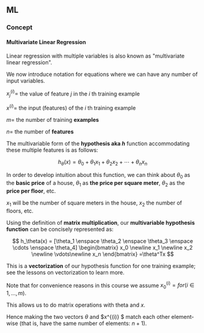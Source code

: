 ## ML

### Concept

#### Multivariate Linear Regression

Linear regression with multiple variables is also known as "multivariate linear regression".

We now introduce notation for equations where we can have any number of input variables.

$x_j^{(i)}=$ the value of feature $j$ in the $i$ th training example

$x^{(i)}=$ the input (features) of the $i$ th training example

$m=$ the number of training **examples**

$n=$ the number of **features**

The multivariable form of the **hypothesis aka $h$** function accommodating these multiple features is as follows:

$$
h_\theta(x) = \theta_0 + \theta_1x_1 + \theta_2x_2 + \cdots + \theta_nx_n
$$

In order to develop intuition about this function, we can think about $\theta_0$ as the **basic price** of a house, $\theta_1$ as **the price per square meter**,  $\theta_2$ as the **price per floor**, etc.  

$x_1$ will be the number of square meters in the house, $x_2$ the number of floors, etc.

Using the definition of **matrix multiplication**, our **multivariable hypothesis function** can be concisely represented as:

$$
h_\theta(x) = 
[\theta_1 \enspace \theta_2 \enspace \theta_3 \enspace \cdots \enspace \theta_4]
\begin{bmatrix}
   x_0 \newline
   x_1 \newline
   x_2 \newline
   \vdots\newline
   x_n
\end{bmatrix}
=\theta^Tx
$$

This is a **vectorization** of our hypothesis function for one training example; see the lessons on vectorization to learn more.

Note that for convenience reasons in this course we assume $x_0^{(i)} =  for (i\in1,\dots,m)$.

This allows us to do matrix operations with theta and $x$. 

Hence making the two vectors $\theta$ and $x^{(i)} $ match each other element-wise (that is, have the same number of elements: $n+1$). 

